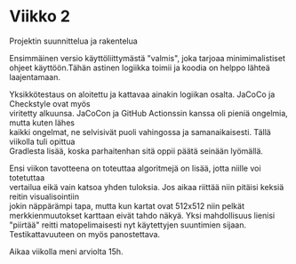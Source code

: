 # Viikko 2

Projektin suunnittelua ja rakentelua

Ensimmäinen versio käyttöliittymästä "valmis", joka tarjoaa minimimalistiset  
ohjeet käyttöön.Tähän astinen logiikka toimii ja koodia on helppo lähteä laajentamaan.  

Yksikkötestaus on aloitettu ja kattavaa ainakin logiikan osalta. JaCoCo ja Checkstyle ovat myös  
viritetty alkuunsa. JaCoCon ja GitHub Actionssin kanssa oli pieniä ongelmia, mutta kuten lähes  
kaikki ongelmat, ne selvisivät puoli vahingossa ja samanaikaisesti. Tällä viikolla tuli opittua  
Gradlesta lisää, koska parhaitenhan sitä oppii päätä seinään lyömällä.

Ensi viikon tavotteena on toteuttaa algoritmejä on lisää, jotta niille voi totetuttaa  
vertailua eikä vain katsoa yhden tuloksia. Jos aikaa riittää niin pitäisi keksiä reitin visualisointiin  
jokin näppärämpi tapa, mutta kun kartat ovat 512x512 niin pelkät merkkienmuutokset karttaan eivät tahdo näkyä. Yksi mahdollisuus lienisi "piirtää" reitti matopelimaisesti nyt käytettyjen suuntimien sijaan. Testikattavuuteen on myös panostettava.

Aikaa viikolla meni arviolta 15h.

